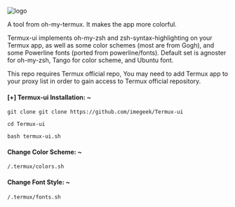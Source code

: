 ![logo](https://github.com/imegeek/Termux-ui/assets/63346676/2eb78419-6d45-4622-95dd-e7d1b49d3ccb)

A tool from oh-my-termux. It makes the app more colorful.

Termux-ui implements oh-my-zsh and zsh-syntax-highlighting on your Termux app, as well as some color schemes (most are from Gogh), and some Powerline fonts (ported from powerline/fonts). Default set is agnoster for oh-my-zsh, Tango for color scheme, and Ubuntu font.

This repo requires Termux official repo, You may need to add Termux app to your proxy list in order to gain access to Termux official repository.

#### [+] Termux-ui Installation: ~

```
git clone git clone https://github.com/imegeek/Termux-ui
```

```
cd Termux-ui
```

```
bash termux-ui.sh
```

#### Change Color Scheme: ~

```
/.termux/colors.sh
```

#### Change Font Style: ~

```
/.termux/fonts.sh
```
